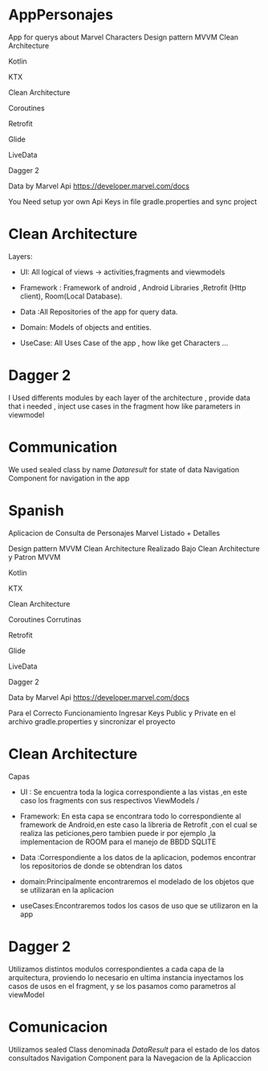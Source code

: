 # AppPersonajes

App for querys about Marvel Characters 
Design pattern MVVM
Clean Architecture

Kotlin

KTX

Clean Architecture

Coroutines

Retrofit

Glide

LiveData

Dagger 2

Data by
Marvel Api https://developer.marvel.com/docs

You Need setup yor own Api Keys in file  gradle.properties and sync project

# Clean Architecture
Layers:

- UI: All logical of views -> activities,fragments and viewmodels

- Framework : Framework of android , Android Libraries ,Retrofit (Http client), Room(Local Database).

- Data :All Repositories of the app for query data.

- Domain: Models of objects and entities.

- UseCase: All Uses Case of the app , how like get Characters ...


# Dagger 2
I Used differents modules by each layer of the architecture , provide data that i needed , inject use cases in the fragment
how like parameters in viewmodel


# Communication

We used sealed class by name *Dataresult* for state of data 
Navigation Component for navigation in the app

#
# Spanish

Aplicacion de Consulta de Personajes Marvel Listado + Detalles

Design pattern MVVM
Clean Architecture
Realizado Bajo Clean Architecture y Patron MVVM

Kotlin

KTX

Clean Architecture

Coroutines
Corrutinas

Retrofit

Glide

LiveData

Dagger 2


Data by
Marvel Api https://developer.marvel.com/docs


Para el Correcto Funcionamiento Ingresar Keys Public y Private en el archivo gradle.properties
y sincronizar el proyecto

# Clean Architecture


Capas
- UI : Se encuentra toda la logica correspondiente a las vistas ,en este caso los fragments con sus respectivos ViewModels /

- Framework:  En esta capa se encontrara todo lo correspondiente al framework de Android,en este caso la libreria de Retrofit ,con el cual se realiza las peticiones,pero tambien puede ir por ejemplo ,la implementacion de ROOM para el manejo de BBDD SQLITE

- Data :Correspondiente a los datos de la aplicacion, podemos encontrar los repositorios de donde se obtendran los datos

- domain:Principalmente encontraremos el modelado de los objetos que se utilizaran en la aplicacion

- useCases:Encontraremos todos los casos de uso que se utilizaron en la app


# Dagger 2
Utilizamos distintos modulos correspondientes a cada capa de la arquitectura, proviendo lo necesario 
en ultima instancia inyectamos los casos de usos en el fragment, y se los pasamos como parametros al viewModel


# Comunicacion
Utilizamos sealed Class denominada *DataResult* para el estado de los datos consultados
Navigation Component para la Navegacion de la Aplicaccion
